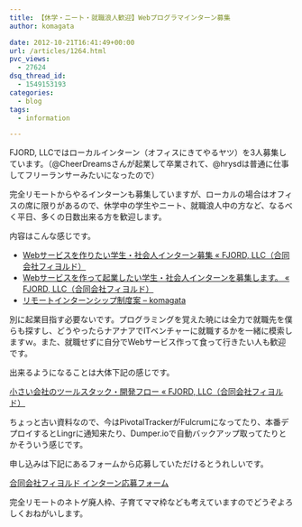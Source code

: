 ```yaml
---
title: 【休学・ニート・就職浪人歓迎】Webプログラマインターン募集
author: komagata

date: 2012-10-21T16:41:49+00:00
url: /articles/1264.html
pvc_views:
  - 27624
dsq_thread_id:
  - 1549153193
categories:
  - blog
tags:
  - information

---
```

FJORD, LLCではローカルインターン（オフィスにきてやるヤツ）を3人募集しています。（@CheerDreamsさんが起業して卒業されて、@hrysdは普通に仕事してフリーランサーみたいになったので）

完全リモートからやるインターンも募集していますが、ローカルの場合はオフィスの席に限りがあるので、休学中の学生やニート、就職浪人中の方など、なるべく平日、多くの日数出来る方を歓迎します。

内容はこんな感じです。

  * [Webサービスを作りたい学生・社会人インターン募集 « FJORD, LLC（合同会社フィヨルド）][1]
  * [Webサービスを作って起業したい学生・社会人インターンを募集します。 « FJORD, LLC（合同会社フィヨルド）][2]
  * [リモートインターンシップ制度案 &#8211; komagata][3]

別に起業目指す必要ないです。プログラミングを覚えた暁には全力で就職先を僕らも探すし、どうやったらナアナアでITベンチャーに就職するかを一緒に模索しますｗ。また、就職せずに自分でWebサービス作って食って行きたい人も歓迎です。

出来るようになることは大体下記の感じです。

[小さい会社のツールスタック・開発フロー « FJORD, LLC（合同会社フィヨルド）][4]

ちょっと古い資料なので、今はPivotalTrackerがFulcrumになってたり、本番デプロイするとLingrに通知来たり、Dumper.ioで自動バックアップ取ってたりとかそういう感じです。

申し込みは下記にあるフォームから応募していただけるとうれしいです。

[合同会社フィヨルド インターン応募フォーム][5]

完全リモートのネトゲ廃人枠、子育てママ枠なども考えていますのでどうぞよろしくおねがいします。

 [1]: http://fjord.jp/love/1094.html
 [2]: http://fjord.jp/love/1173.html
 [3]: http://docs.komagata.org/4942
 [4]: http://fjord.jp/love/1084.html
 [5]: https://form.run/@intern
